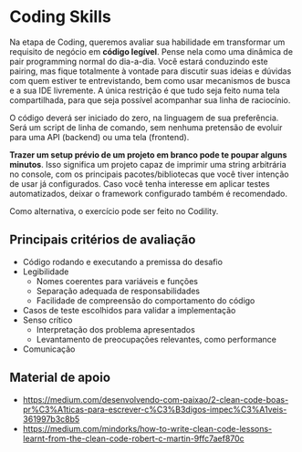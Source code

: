 # Coding Skills

Na etapa de Coding, queremos avaliar sua habilidade em transformar um requisito de negócio em
__código legível__.
Pense nela como uma dinâmica de pair programming normal do dia-a-dia.
Você estará conduzindo este pairing, mas fique totalmente à vontade para discutir suas ideias e
dúvidas com quem estiver te entrevistando, bem como usar mecanismos de busca e a sua IDE
livremente.
A única restrição é que tudo seja feito numa tela compartilhada, para que seja possível acompanhar
sua linha de raciocínio.

O código deverá ser iniciado do zero, na linguagem de sua preferência.
Será um script de linha de comando, sem nenhuma pretensão de evoluir para uma API
(backend) ou uma tela (frontend).

__Trazer um setup prévio de um projeto em branco pode te poupar alguns minutos__. Isso significa
um projeto capaz de imprimir uma string arbitrária no console, com os principais
pacotes/bibliotecas que você tiver intenção de usar já configurados. Caso você tenha interesse em
aplicar testes automatizados, deixar o framework configurado também é recomendado.

Como alternativa, o exercício pode ser feito no Codility.

## Principais critérios de avaliação
* Código rodando e executando a premissa do desafio
* Legibilidade
  * Nomes coerentes para variáveis e funções
  * Separação adequada de responsabilidades
  * Facilidade de compreensão do comportamento do código
* Casos de teste escolhidos para validar a implementação
* Senso crítico
  * Interpretação dos problema apresentados
  * Levantamento de preocupações relevantes, como performance
* Comunicação

## Material de apoio

* https://medium.com/desenvolvendo-com-paixao/2-clean-code-boas-pr%C3%A1ticas-para-escrever-c%C3%B3digos-impec%C3%A1veis-361997b3c8b5
* https://medium.com/mindorks/how-to-write-clean-code-lessons-learnt-from-the-clean-code-robert-c-martin-9ffc7aef870c